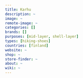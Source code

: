 ```yaml
---
title: Karhu
description: ~
image: ~
remote-image: ~
categories: []
brands: []
purposes: [mid-layer, shell-layer]
types: [hiking-shoes]
countries: [finland]
website: ~
shop: ~
store-finder: ~
about: ~
wiki: ~
---
```

